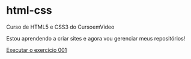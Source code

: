 # html-css
 Curso de HTML5 e CSS3 do CursoemVideo

Estou aprendendo a criar sites e agora vou gerenciar meus repositórios!

<a href="https://luisco3lho.github.io/html-css/exercicios/mod1/ex001/index.html">Executar o exercício 001</a>
